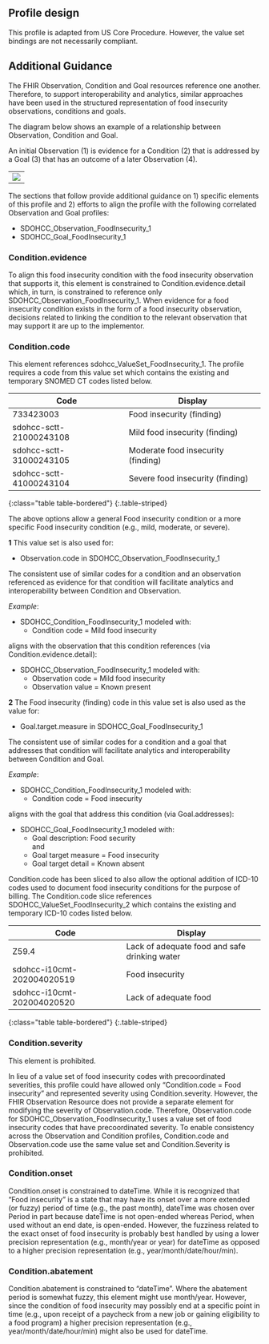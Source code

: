## Profile design 
This profile is adapted from US Core Procedure. However, the value set bindings are not necessarily compliant. 

## Additional Guidance

The FHIR Observation, Condition and Goal resources reference one another. Therefore, to support interoperability and analytics, similar approaches have been used in the structured representation of food insecurity observations, conditions and goals. 

The diagram below shows an example of a relationship between Observation, Condition and Goal. 

An initial Observation (1) is evidence for a Condition (2) that is addressed by a Goal (3) that has an outcome of a later Observation (4).

<table><tr><td><img src="Condition mindmap 2020.01.27.png" /></td></tr></table>

The sections that follow provide additional guidance on 1) specific elements of this profile and 2) efforts to align the profile with the following correlated Observation and Goal profiles:
* SDOHCC_Observation_FoodInsecurity_1
* SDOHCC_Goal_FoodInsecurity_1

### Condition.evidence

To align this food insecurity condition with the food insecurity observation that supports it, this element is constrained to Condition.evidence.detail which, in turn, is constrained to reference only SDOHCC_Observation_FoodInsecurity_1. When evidence for a food insecurity condition exists in the form of a food insecurity observation, decisions related to linking the condition to the relevant observation that may support it are up to the implementor. 

### Condition.code

This element references sdohcc_ValueSet_FoodInsecurity_1. The profile requires a code from this value set which contains the existing and temporary SNOMED CT codes listed below.

| Code                    | Display                            |
|-------------------------|--------------------|
| 733423003               | Food insecurity (finding)          |
| sdohcc-sctt-21000243108 | Mild food insecurity (finding)     |
| sdohcc-sctt-31000243105 | Moderate food insecurity (finding) |
| sdohcc-sctt-41000243104 | Severe food insecurity (finding)   |
{:class="table table-bordered"}
{:.table-striped}


The above options allow a general Food insecurity condition or a more specific Food insecurity condition (e.g., mild, moderate, or severe).

**1**	This value set is also used for:

* Observation.code in SDOHCC_Observation_FoodInsecurity_1

The consistent use of similar codes for a condition and an observation referenced as evidence for that condition will facilitate analytics and interoperability between Condition and Observation.

*Example*:

* SDOHCC_Condition_FoodInsecurity_1 modeled with:
	* Condition code = Mild food insecurity 

aligns with the observation that this condition references (via Condition.evidence.detail):

* SDOHCC_Observation_FoodInsecurity_1 modeled with:
	* Observation code = Mild food insecurity 
	* Observation value = Known present

**2**	The Food insecurity (finding) code in this value set is also used as the value for:

* Goal.target.measure in SDOHCC_Goal_FoodInsecurity_1

The consistent use of similar codes for a condition and a goal that addresses that condition will facilitate analytics and interoperability between Condition and Goal.

*Example*:
* SDOHCC_Condition_FoodInsecurity_1 modeled with:
	* Condition code = Food insecurity 

aligns with the goal that address this condition (via Goal.addresses):

* SDOHCC_Goal_FoodInsecurity_1 modeled with:
	* Goal description: Food security <br> and <br>
	* Goal target measure = Food insecurity
	* Goal target detail = Known absent

Condition.code has been sliced to also allow the optional addition of ICD-10 codes used to document food insecurity conditions for the purpose of billing. The Condition.code slice references SDOHCC_ValueSet_FoodInsecurity_2 which contains the existing and temporary ICD-10 codes listed below.

| Code | Display|
|-------------------------|--------------------|
|Z59.4 | Lack of adequate food and safe drinking water|
| sdohcc-i10cmt-202004020519	| Food insecurity |
|sdohcc-i10cmt-202004020520|	Lack of adequate food|
{:class="table table-bordered"}
{:.table-striped}

### Condition.severity

This element is prohibited. 

In lieu of a value set of food insecurity codes with precoordinated severities, this profile could have allowed only “Condition.code = Food insecurity” and represented severity using Condition.severity. However, the FHIR Observation Resource does not provide a separate element for modifying the severity of Observation.code. Therefore, Observation.code for SDOHCC_Observation_FoodInsecurity_1 uses a value set of food insecurity codes that have precoordinated severity. To enable consistency across the Observation and Condition profiles, Condition.code and Observation.code use the same value set and Condition.Severity is prohibited. 

### Condition.onset

Condition.onset is constrained to dateTime. While it is recognized that “Food insecurity” is a state that may have its onset over a more extended (or fuzzy) period of time (e.g., the past month), dateTime was chosen over Period in part because dateTime is not open-ended whereas Period, when used without an end date, is open-ended. However, the fuzziness related to the exact onset of food insecurity is probably best handled by using a lower precision representation (e.g., month/year or year) for dateTime as opposed to a higher precision representation (e.g., year/month/date/hour/min).

### Condition.abatement

Condition.abatement is constrained to “dateTime”. Where the abatement period is somewhat fuzzy, this element might use month/year. However, since the condition of food insecurity may possibly end at a specific point in time (e.g., upon receipt of a paycheck from a new job or gaining eligibility to a food program) a higher precision representation (e.g., year/month/date/hour/min) might also be used for dateTime.